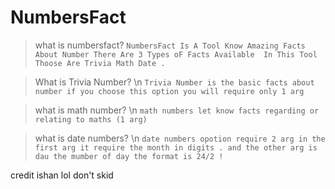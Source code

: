 # NumbersFact

> what is numbersfact?
`NumbersFact Is A Tool Know Amazing Facts About Number There Are 3 Types oF Facts Available  In This Tool Thoose Are Trivia Math Date . `

> What is Trivia Number? \n
`Trivia Number is the basic facts about number if you choose this option you will require only 1 arg `

> what is math number? \n
`math numbers let know facts regarding or relating to maths (1 arg)`

> what is date numbers? \n
`date numbers opotion require 2 arg in the first arg it require the month in digits . and the other arg is dau the mumber of day the format is 24/2 ! `

credit ishan lol
don't skid 
